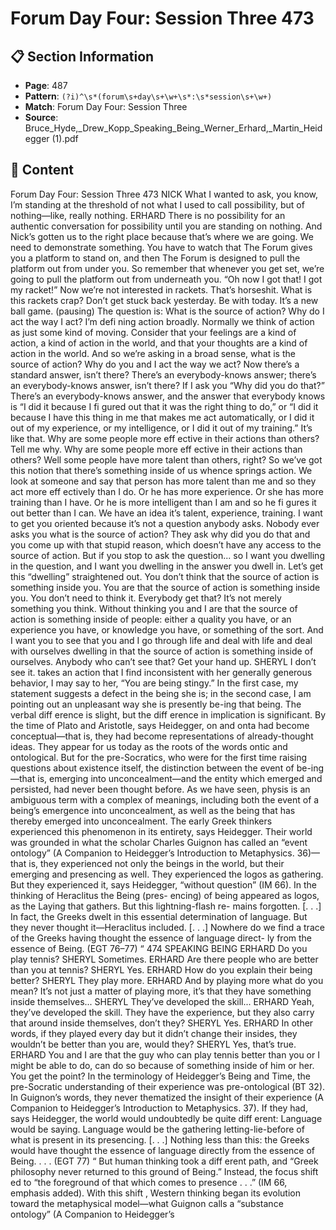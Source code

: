 # Forum Day Four: Session Three 473

## 📋 Section Information

- **Page**: 487
- **Pattern**: `(?i)^\s*(forum\s+day\s+\w+\s*:\s*session\s+\w+)`
- **Match**: Forum Day Four: Session Three
- **Source**: Bruce_Hyde,_Drew_Kopp_Speaking_Being_Werner_Erhard,_Martin_Heidegger (1).pdf

## 📄 Content

Forum Day Four: Session Three 473
NICK
What I wanted to ask, you know, I’m standing at the threshold of not what I used to call
possibility, but of nothing—like, really nothing.
ERHARD
There is no possibility for an authentic conversation for possibility until you are standing on
nothing. And Nick’s gotten us to the right place because that’s where we are going. We need to
demonstrate something. You have to watch that The Forum gives you a platform to stand on,
and then The Forum is designed to pull the platform out from under you. So remember that
whenever you get set, we’re going to pull the platform out from underneath you. “Oh now I got
that! I got my racket!” Now we’re not interested in rackets. That’s horseshit. What is this rackets
crap? Don’t get stuck back yesterday. Be with today. It’s a new ball game.
(pausing)
The question is: What is the source of action? Why do I act the way I act? I’m defi ning action
broadly. Normally we think of action as just some kind of moving. Consider that your feelings
are a kind of action, a kind of action in the world, and that your thoughts are a kind of action in
the world. And so we’re asking in a broad sense, what is the source of action? Why do you and I act
the way we act? Now there’s a standard answer, isn’t there? There’s an everybody-knows answer;
there’s an everybody-knows answer, isn’t there? If I ask you “Why did you do that?” There’s an
everybody-knows answer, and the answer that everybody knows is “I did it because I fi gured out
that it was the right thing to do,” or “I did it because I have this thing in me that makes me act
automatically, or I did it out of my experience, or my intelligence, or I did it out of my training.”
It’s like that. Why are some people more eff ective in their actions than others? Tell me why. Why
are some people more eff ective in their actions than others? Well some people have more talent
than others, right? So we’ve got this notion that there’s something inside of us whence springs
action. We look at someone and say that person has more talent than me and so they act more
eff ectively than I do. Or he has more experience. Or she has more training than I have. Or he is
more intelligent than I am and so he fi gures it out better than I can. We have an idea it’s talent,
experience, training. I want to get you oriented because it’s not a question anybody asks. Nobody
ever asks you what is the source of action? They ask why did you do that and you come up with
that stupid reason, which doesn’t have any access to the source of action. But if you stop to ask the
question... so I want you dwelling in the question, and I want you dwelling in the answer you dwell
in. Let’s get this “dwelling” straightened out. You don’t think that the source of action is something
inside you. You are that the source of action is something inside you. You don’t need to think it.
Everybody get that? It’s not merely something you think. Without thinking you and I are that the
source of action is something inside of people: either a quality you have, or an experience you have,
or knowledge you have, or something of the sort. And I want you to see that you and I go through
life and deal with life and deal with ourselves dwelling in that the source of action is something
inside of ourselves. Anybody who can’t see that? Get your hand up.
SHERYL
I don’t see it.
takes an action that I find inconsistent with her generally generous
behavior, I may say to her, “You are being stingy.” In the first case,
my statement suggests a defect in the being she is; in the second
case, I am pointing out an unpleasant way she is presently be-ing
that being. The verbal diff erence is slight, but the diff erence in
implication is significant.
By the time of Plato and Aristotle, says Heidegger, on and onta
had become conceptual—that is, they had become representations
of already-thought ideas. They appear for us today as the roots
of the words ontic and ontological. But for the pre-Socratics, who
were for the first time raising questions about existence itself, the
distinction between the event of be-ing—that is, emerging into
unconcealment—and the entity which emerged and persisted, had
never been thought before.
As we have seen, physis is an ambiguous term with a complex of
meanings, including both the event of a being’s emergence into
unconcealment, as well as the being that has thereby emerged
into unconcealment. The early Greek thinkers experienced this
phenomenon in its entirety, says Heidegger. Their world was
grounded in what the scholar Charles Guignon has called an
“event ontology” (A Companion to Heidegger’s Introduction to
Metaphysics. 36)—that is, they experienced not only the beings
in the world, but their emerging and presencing as well.
They experienced the logos as gathering. But they
experienced it, says Heidegger, “without question” (IM 66).
In the thinking of Heraclitus the Being (pres-
encing) of being appeared as logos, as the
Laying that gathers. But this lightning-flash re-
mains forgotten. [. . .] In fact, the Greeks dwelt
in this essential determination of language.
But they never thought it—Heraclitus included.
[. . .] Nowhere do we find a trace of the Greeks
having thought the essence of language direct-
ly from the essence of Being. (EGT 76–77)
“
474
SPEAKING BEING
ERHARD
Do you play tennis?
SHERYL
Sometimes.
ERHARD
Are there people who are better than you at tennis?
SHERYL
Yes.
ERHARD
How do you explain their being better?
SHERYL
They play more.
ERHARD
And by playing more what do you mean? It’s not just a matter of playing more, it’s that they
have something inside themselves...
SHERYL
They’ve developed the skill...
ERHARD
Yeah, they’ve developed the skill. They have the experience, but they also carry that around
inside themselves, don’t they?
SHERYL
Yes.
ERHARD
In other words, if they played every day but it didn’t change their insides, they wouldn’t be
better than you are, would they?
SHERYL
Yes, that’s true.
ERHARD
You and I are that the guy who can play tennis better than you or I might be able to do, can do
so because of something inside of him or her. You get the point?
In the terminology of Heidegger’s Being and Time, the pre-Socratic
understanding of their experience was pre-ontological (BT 32).
In Guignon’s words, they never thematized the insight of their
experience (A Companion to Heidegger’s Introduction to Metaphysics.
37). If they had, says Heidegger, the world would undoubtedly be
quite diff erent:
Language would be saying. Language would
be the gathering letting-lie-before of what is
present in its presencing. [. . .] Nothing less
than this: the Greeks would have thought the
essence of language directly from the essence
of Being. . . . (EGT 77)
“
But human thinking took a diff erent path, and “Greek philosophy
never returned to this ground of Being.”
Instead, the focus shift ed to “the foreground of that which comes
to presence . . .” (IM 66, emphasis added). With this shift , Western
thinking began its evolution toward the metaphysical model—what
Guignon calls a “substance ontology” (A Companion to Heidegger’s
